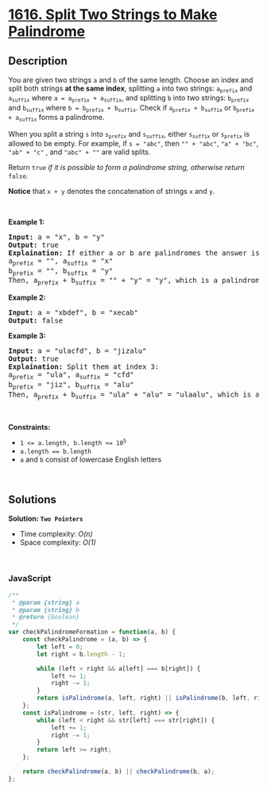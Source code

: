 # [1616. Split Two Strings to Make Palindrome](https://leetcode.com/problems/split-two-strings-to-make-palindrome)

## Description

<div class="xFUwe" data-track-load="description_content"><p>You are given two strings <code>a</code> and <code>b</code> of the same length. Choose an index and split both strings <strong>at the same index</strong>, splitting <code>a</code> into two strings: <code>a<sub>prefix</sub></code> and <code>a<sub>suffix</sub></code> where <code>a = a<sub>prefix</sub> + a<sub>suffix</sub></code>, and splitting <code>b</code> into two strings: <code>b<sub>prefix</sub></code> and <code>b<sub>suffix</sub></code> where <code>b = b<sub>prefix</sub> + b<sub>suffix</sub></code>. Check if <code>a<sub>prefix</sub> + b<sub>suffix</sub></code> or <code>b<sub>prefix</sub> + a<sub>suffix</sub></code> forms a palindrome.</p>

<p>When you split a string <code>s</code> into <code>s<sub>prefix</sub></code> and <code>s<sub>suffix</sub></code>, either <code>s<sub>suffix</sub></code> or <code>s<sub>prefix</sub></code> is allowed to be empty. For example, if <code>s = "abc"</code>, then <code>"" + "abc"</code>, <code>"a" + "bc"</code>, <code>"ab" + "c"</code> , and <code>"abc" + ""</code> are valid splits.</p>

<p>Return <code>true</code><em> if it is possible to form</em><em> a palindrome string, otherwise return </em><code>false</code>.</p>

<p><strong>Notice</strong> that&nbsp;<code>x + y</code> denotes the concatenation of strings <code>x</code> and <code>y</code>.</p>

<p>&nbsp;</p>
<p><strong class="example">Example 1:</strong></p>

<pre><strong>Input:</strong> a = "x", b = "y"
<strong>Output:</strong> true
<strong>Explaination:</strong> If either a or b are palindromes the answer is true since you can split in the following way:
a<sub>prefix</sub> = "", a<sub>suffix</sub> = "x"
b<sub>prefix</sub> = "", b<sub>suffix</sub> = "y"
Then, a<sub>prefix</sub> + b<sub>suffix</sub> = "" + "y" = "y", which is a palindrome.
</pre>

<p><strong class="example">Example 2:</strong></p>

<pre><strong>Input:</strong> a = "xbdef", b = "xecab"
<strong>Output:</strong> false
</pre>

<p><strong class="example">Example 3:</strong></p>

<pre><strong>Input:</strong> a = "ulacfd", b = "jizalu"
<strong>Output:</strong> true
<strong>Explaination:</strong> Split them at index 3:
a<sub>prefix</sub> = "ula", a<sub>suffix</sub> = "cfd"
b<sub>prefix</sub> = "jiz", b<sub>suffix</sub> = "alu"
Then, a<sub>prefix</sub> + b<sub>suffix</sub> = "ula" + "alu" = "ulaalu", which is a palindrome.
</pre>

<p>&nbsp;</p>
<p><strong>Constraints:</strong></p>

<ul>
	<li><code>1 &lt;= a.length, b.length &lt;= 10<sup>5</sup></code></li>
	<li><code>a.length == b.length</code></li>
	<li><code>a</code> and <code>b</code> consist of lowercase English letters</li>
</ul>
</div>

<p>&nbsp;</p>

## Solutions

**Solution: `Two Pointers`**
- Time complexity: <em>O(n)</em>
- Space complexity: <em>O(1)</em>

<p>&nbsp;</p>

### **JavaScript**

```js
/**
 * @param {string} a
 * @param {string} b
 * @return {boolean}
 */
var checkPalindromeFormation = function(a, b) {
    const checkPalindrome = (a, b) => {
        let left = 0;
        let right = b.length - 1;

        while (left < right && a[left] === b[right]) {
            left += 1;
            right -= 1;
        }
        return isPalindrome(a, left, right) || isPalindrome(b, left, right);
    };
    const isPalindrome = (str, left, right) => {
        while (left < right && str[left] === str[right]) {
            left += 1;
            right -= 1;
        }
        return left >= right;
    };

    return checkPalindrome(a, b) || checkPalindrome(b, a);
};
```
